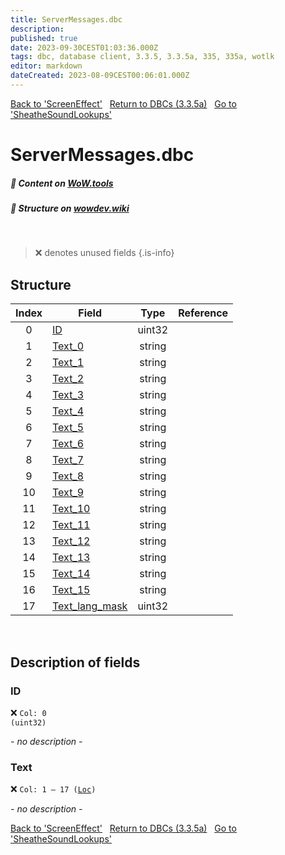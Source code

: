 ```yaml
---
title: ServerMessages.dbc
description:
published: true
date: 2023-09-30CEST01:03:36.000Z
tags: dbc, database client, 3.3.5, 3.3.5a, 335, 335a, wotlk
editor: markdown
dateCreated: 2023-08-09CEST00:06:01.000Z
---
```

<a href="https://trinitycore.info/files/DBC/335/screeneffect" class="mt-5 v-btn v-btn--depressed v-btn--flat v-btn--outlined theme--light v-size--default darkblue--text text--lighten-3"><span class="v-btn__content"><i aria-hidden="true" class="v-icon notranslate v-icon--left mdi mdi-arrow-left theme--light"></i><span>Back to 'ScreenEffect'</span></span></a>&nbsp;&nbsp;&nbsp;<a href="https://trinitycore.info/files/DBC/335/home" class="mt-5 v-btn v-btn--depressed v-btn--flat v-btn--outlined theme--light v-size--default darkblue--text text--lighten-3"><span class="v-btn__content"><i aria-hidden="true" class="v-icon notranslate v-icon--left mdi mdi-home-outline theme--light"></i><span>Return to DBCs (3.3.5a)</span></span></a>&nbsp;&nbsp;&nbsp;<a href="https://trinitycore.info/files/DBC/335/sheathesoundlookups" class="mt-5 v-btn v-btn--depressed v-btn--flat v-btn--outlined theme--light v-size--default darkblue--text text--lighten-3"><span class="v-btn__content"><span>Go to 'SheatheSoundLookups'</span><i aria-hidden="true" class="v-icon notranslate v-icon--right mdi mdi-arrow-right theme--light"></i></span></a>

# ServerMessages.dbc
##### :open_book: Content on [WoW.tools](https://wow.tools/dbc/?dbc=servermessages&build=3.3.5.12340)
##### :pencil: Structure on [wowdev.wiki](https://wowdev.wiki/DB/ServerMessages)
&nbsp;

> :x: denotes unused fields
{.is-info}


## Structure

| Index | Field | Type | Reference |
| :---: | --- | :---: | --- |
| 0 | [ID](#id) | uint32 |  |
| 1 | [Text_0](#text) | string |  |
| 2 | [Text_1](#text) | string |  |
| 3 | [Text_2](#text) | string |  |
| 4 | [Text_3](#text) | string |  |
| 5 | [Text_4](#text) | string |  |
| 6 | [Text_5](#text) | string |  |
| 7 | [Text_6](#text) | string |  |
| 8 | [Text_7](#text) | string |  |
| 9 | [Text_8](#text) | string |  |
| 10 | [Text_9](#text) | string |  |
| 11 | [Text_10](#text) | string |  |
| 12 | [Text_11](#text) | string |  |
| 13 | [Text_12](#text) | string |  |
| 14 | [Text_13](#text) | string |  |
| 15 | [Text_14](#text) | string |  |
| 16 | [Text_15](#text) | string |  |
| 17 | [Text_lang_mask](#text) | uint32 |  |
&nbsp;
## Description of fields

### ID
:x: <code>Col: 0 (uint32)</code>

*- no description -*
&nbsp;

### Text
:x: <code>Col: 1 &ndash; 17 ([Loc](/how-to/localization))</code>

*- no description -*
&nbsp;

<a href="https://trinitycore.info/files/DBC/335/screeneffect" class="mt-5 v-btn v-btn--depressed v-btn--flat v-btn--outlined theme--light v-size--default darkblue--text text--lighten-3"><span class="v-btn__content"><i aria-hidden="true" class="v-icon notranslate v-icon--left mdi mdi-arrow-left theme--light"></i><span>Back to 'ScreenEffect'</span></span></a>&nbsp;&nbsp;&nbsp;<a href="https://trinitycore.info/files/DBC/335/home" class="mt-5 v-btn v-btn--depressed v-btn--flat v-btn--outlined theme--light v-size--default darkblue--text text--lighten-3"><span class="v-btn__content"><i aria-hidden="true" class="v-icon notranslate v-icon--left mdi mdi-home-outline theme--light"></i><span>Return to DBCs (3.3.5a)</span></span></a>&nbsp;&nbsp;&nbsp;<a href="https://trinitycore.info/files/DBC/335/sheathesoundlookups" class="mt-5 v-btn v-btn--depressed v-btn--flat v-btn--outlined theme--light v-size--default darkblue--text text--lighten-3"><span class="v-btn__content"><span>Go to 'SheatheSoundLookups'</span><i aria-hidden="true" class="v-icon notranslate v-icon--right mdi mdi-arrow-right theme--light"></i></span></a>
